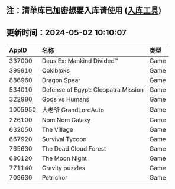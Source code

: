 ## 注：清单库已加密想要入库请使用 ([入库工具](https://github.com/BlankTMing/ManifestAutoUpdate/releases))

## 更新时间：2024-05-02 10:10:07
| AppID | 名称 | 类型  |
| :-------------------- | :----------------------------- | :----------- |
| 337000 | Deus Ex: Mankind Divided™| Game |
| 399910 | Ookibloks| Game |
| 886960 | Dragon Spear| Game |
| 534010 | Defense of Egypt: Cleopatra Mission| Game |
| 322980 | Gods vs Humans| Game |
| 1005950 | 大老爷 GrandLordAuto| Game |
| 226100 | Nom Nom Galaxy| Game |
| 632050 | The Village| Game |
| 667920 | Survival Tycoon| Game |
| 765630 | The Dead Cloud Forest| Game |
| 680120 | The Moon Night| Game |
| 771140 | Gravity puzzles| Game |
| 709630 | Petrichor| Game |
